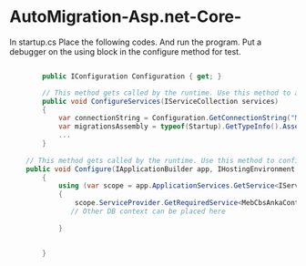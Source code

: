 # AutoMigration-Asp.net-Core-
In startup.cs Place the following codes. And run the program. Put a debugger on the using block in the configure method for test.
```csharp

        public IConfiguration Configuration { get; }

        // This method gets called by the runtime. Use this method to add services to the container.
        public void ConfigureServices(IServiceCollection services)
        {
            var connectionString = Configuration.GetConnectionString("MebCbsConection");
            var migrationsAssembly = typeof(Startup).GetTypeInfo().Assembly.GetName().Name;
            ...
        }
    
    // This method gets called by the runtime. Use this method to configure the HTTP request pipeline.
    public void Configure(IApplicationBuilder app, IHostingEnvironment env)
        {
            using (var scope = app.ApplicationServices.GetService<IServiceScopeFactory>().CreateScope())
            {
                scope.ServiceProvider.GetRequiredService<MebCbsAnkaContext>().Database.Migrate();
               // Other DB context can be placed here
                    
            }

          
        }

```
